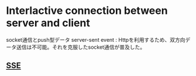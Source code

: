 # Interlactive connection between server and client
socket通信とpush型データ
server-sent event : Httpを利用するため、双方向データ送信は不可能。それを克服したsocket通信が普及した。
## [SSE](https://developer.mozilla.org/ja/docs/Web/API/Server-sent_events/Using_server-sent_events)
